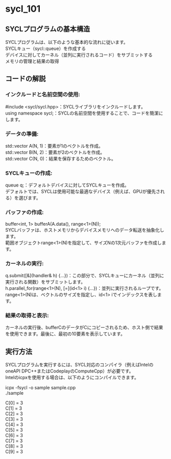 # sycl_101


## SYCLプログラムの基本構造
SYCLプログラムは、以下のような基本的な流れに従います。  
SYCLキュー（sycl::queue）を作成する  
デバイスに対してカーネル（並列に実行されるコード）をサブミットする    
メモリの管理と結果の取得      

## コードの解説
### インクルードと名前空間の使用:   
#include <sycl/sycl.hpp>：SYCLライブラリをインクルードします。    
using namespace sycl;：SYCLの名前空間を使用することで、コードを簡潔にします。   
### データの準備:       
std::vector<int> A(N, 1)：要素が1のベクトルを作成。   
std::vector<int> B(N, 2)：要素が2のベクトルを作成。   
std::vector<int> C(N, 0)：結果を保存するためのベクトル。        
### SYCLキューの作成:   
queue q;：デフォルトデバイスに対してSYCLキューを作成。  
デフォルトでは、SYCLは使用可能な最適なデバイス（例えば、GPUが優先される）を選びます。 
### バッファの作成: 
buffer<int, 1> bufferA(A.data(), range<1>(N));    
SYCLバッファは、ホストメモリからデバイスメモリへのデータ転送を抽象化します。    
範囲オブジェクトrange<1>(N)を指定して、サイズNの1次元バッファを作成します。     
### カーネルの実行: 
q.submit([&](handler& h) {...})：この部分で、SYCLキューにカーネル（並列に実行される関数）をサブミットします。       
h.parallel_for(range<1>(N), [=](id<1> i) {...})：並列に実行されるループです。range<1>(N)は、ベクトルのサイズを指定し、id<1> iでインデックスを表します。     
### 結果の取得と表示:   
カーネルの実行後、bufferCのデータがCにコピーされるため、ホスト側で結果を使用できます。最後に、最初の10要素を表示しています。        

## 実行方法
SYCLプログラムを実行するには、SYCL対応のコンパイラ（例えばIntelのoneAPI DPC++またはCodeplayのComputeCpp）が必要です。       
Intelのicpxを使用する場合は、以下のようにコンパイルできます。      

icpx -fsycl -o sample sample.cpp  
./sample    
  
C[0] = 3  
C[1] = 3  
C[2] = 3  
C[3] = 3  
C[4] = 3  
C[5] = 3  
C[6] = 3  
C[7] = 3  
C[8] = 3  
C[9] = 3  
